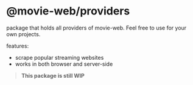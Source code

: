 # @movie-web/providers

package that holds all providers of movie-web.
Feel free to use for your own projects.

features:

- scrape popular streaming websites
- works in both browser and server-side

> **This package is still WIP**
